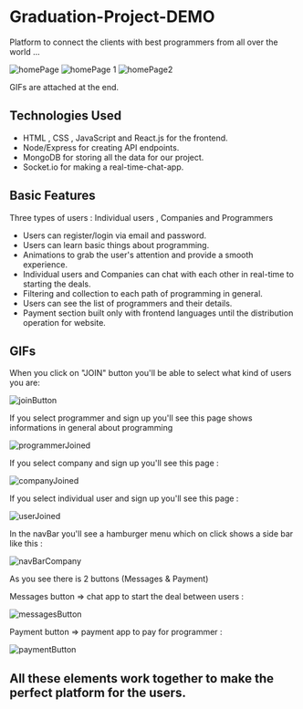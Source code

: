 # Graduation-Project-DEMO

Platform to connect the clients with best programmers from all over the world ...

![homePage](https://github.com/MohammadMousa02/Graduation-Project/assets/166822240/0593eff5-9887-4797-88a5-fb87dd0add59)
![homePage 1](https://github.com/MohammadMousa02/Graduation-Project/assets/166822240/33041e2d-ed3a-4d4d-adf1-8419c603cafc)
![homePage2](https://github.com/MohammadMousa02/Graduation-Project/assets/166822240/330881f4-86e6-4550-aeca-fcd279b5a2e8)

GIFs are attached at the end.

## Technologies Used

- HTML , CSS , JavaScript and React.js for the frontend.
- Node/Express for creating API endpoints.
- MongoDB for storing all the data for our project.
- Socket.io for making a real-time-chat-app.

## Basic Features

Three types of users : Individual users , Companies and Programmers

- Users can register/login via email and password.
- Users can learn basic things about programming.
- Animations to grab the user's attention and provide a smooth experience.
- Individual users and Companies can chat with each other in real-time to starting the deals.
- Filtering and collection to each path of programming in general.
- Users can see the list of programmers and their details.
- Payment section built only with frontend languages until the distribution operation for website.

## GIFs

When you click on "JOIN" button you'll be able to select what kind of users you are:

![joinButton](https://github.com/MohammadMousa02/Graduation-Project/assets/166822240/2b5acf3a-c852-440f-9ce4-f33a1a55367c)

If you select programmer and sign up you'll see this page shows informations in general about programming

![programmerJoined](https://github.com/MohammadMousa02/Graduation-Project/assets/166822240/7c77696d-2843-44e1-86f6-856c1e16e3fe)

If you select company and sign up you'll see this page :

![companyJoined](https://github.com/MohammadMousa02/Graduation-Project/assets/166822240/175c14eb-0742-4fee-8add-b64d9716c409)

If you select individual user and sign up you'll see this page :

![userJoined](https://github.com/MohammadMousa02/Graduation-Project/assets/166822240/ce061611-9922-4bad-b79c-97c7e4810906)

In the navBar you'll see a hamburger menu which on click shows a side bar like this :

![navBarCompany](https://github.com/MohammadMousa02/Graduation-Project/assets/166822240/90049551-8818-4bc0-a473-84d4ee501be1)

As you see there is 2 buttons (Messages & Payment)

Messages button => chat app to start the deal between users :

![messagesButton](https://github.com/MohammadMousa02/Graduation-Project/assets/166822240/8ecdf403-da1c-4839-a9ce-ab6636700efd)

Payment button => payment app to pay for programmer :

![paymentButton](https://github.com/MohammadMousa02/Graduation-Project/assets/166822240/c1b1ce32-2854-4e85-b21f-c922af82f13a)

## All these elements work together to make the perfect platform for the users.
